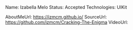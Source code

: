 Name: Izabella Melo
Status: Accepted
Technologies: UIKit

AboutMeUrl: https://izmcm.github.io/
SourceUrl: https://github.com/izmcm/Cracking-The-Enigma
VideoUrl: 

<!---
EXAMPLE
Name: John Appleseed
Status: Submitted <or> Winner <or> Distinguished <or> Rejected
Technologies: SwiftUI, RealityKit, CoreGraphic

AboutMeUrl: https://linkedin.com/in/johnappleseed
SourceUrl: https://github.com/johnappleseed/wwdc2025
VideoUrl: https://youtu.be/ABCDE123456
-->

